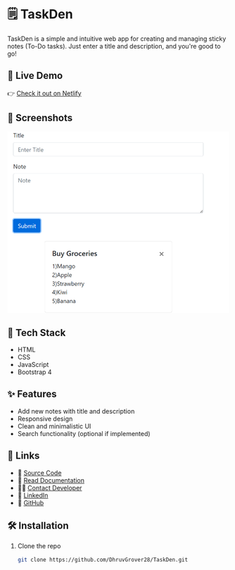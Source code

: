 # 🗒️ TaskDen

TaskDen is a simple and intuitive web app for creating and managing sticky notes (To-Do tasks). Just enter a title and description, and you're good to go!

## 🚀 Live Demo

👉 [Check it out on Netlify](https://task-den.netlify.app/)  

## 📸 Screenshots

![TaskDen Screenshot](TaskDen-ss.png)


## 🧰 Tech Stack

- HTML
- CSS
- JavaScript
- Bootstrap 4

## ✨ Features

- Add new notes with title and description
- Responsive design
- Clean and minimalistic UI
- Search functionality (optional if implemented)

## 🔗 Links

- 📂 [Source Code](https://github.com/DhruvGrover28/TaskDen)
- 📖 [Read Documentation](https://github.com/DhruvGrover28/TaskDen/blob/master/README.md)
- 🙋‍♂️ [Contact Developer](mailto:grover.dhruv28@gmail.com)
- 💼 [LinkedIn](https://www.linkedin.com/in/dhruv-grover28/)
- 🐙 [GitHub](https://github.com/DhruvGrover28)

## 🛠️ Installation

1. Clone the repo
   ```bash
   git clone https://github.com/DhruvGrover28/TaskDen.git

